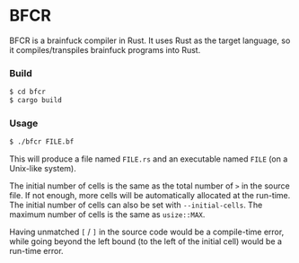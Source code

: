 # BFCR

BFCR is a brainfuck compiler in Rust. It uses Rust as the target language, so it compiles/transpiles brainfuck programs into Rust.

### Build

```sh
$ cd bfcr
$ cargo build
```

### Usage

```sh
$ ./bfcr FILE.bf
```

This will produce a file named `FILE.rs` and an executable named `FILE` (on a Unix-like system).

The initial number of cells is the same as the total number of `>` in the source file. If not enough, more cells will be automatically allocated at the run-time. The initial number of cells can also be set with `--initial-cells`. The maximum number of cells is the same as `usize::MAX`.

Having unmatched `[` / `]` in the source code would be a compile-time error, while going beyond the left bound (to the left of the initial cell) would be a run-time error.
